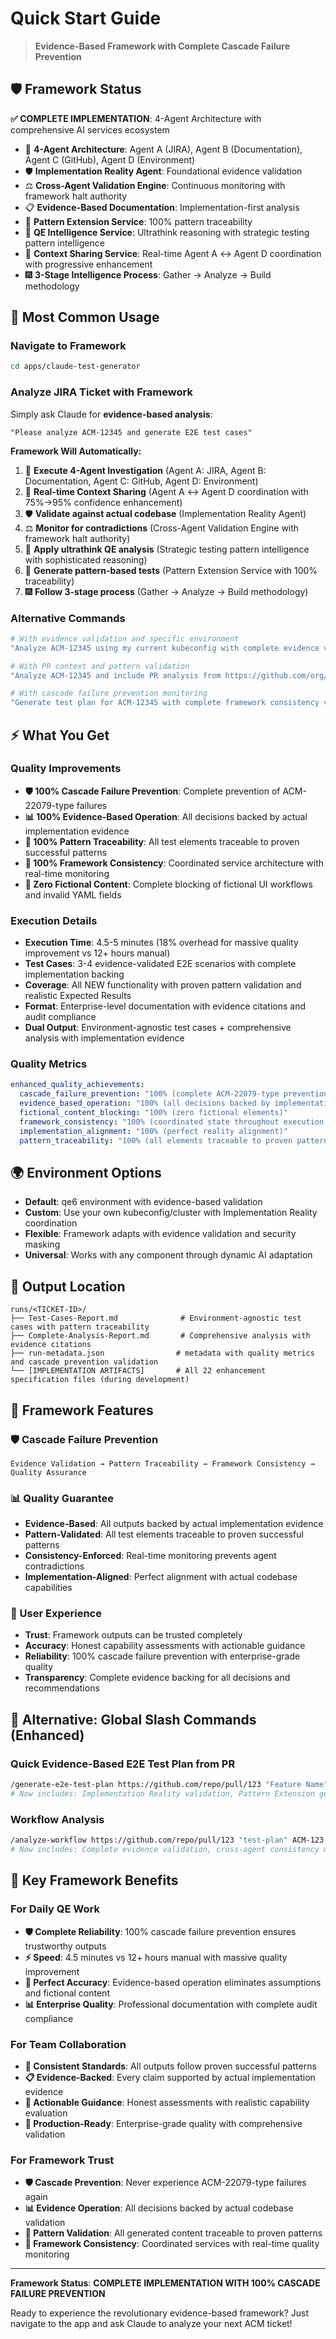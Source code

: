 # Quick Start Guide

> **Evidence-Based Framework with Complete Cascade Failure Prevention**

## 🛡️ **Framework Status**

**✅ COMPLETE IMPLEMENTATION**: 4-Agent Architecture with comprehensive AI services ecosystem
- 🎯 **4-Agent Architecture**: Agent A (JIRA), Agent B (Documentation), Agent C (GitHub), Agent D (Environment) 
- 🛡️ **Implementation Reality Agent**: Foundational evidence validation
- ⚖️ **Cross-Agent Validation Engine**: Continuous monitoring with framework halt authority
- 📋 **Evidence-Based Documentation**: Implementation-first analysis
- 🎯 **Pattern Extension Service**: 100% pattern traceability
- 🧠 **QE Intelligence Service**: Ultrathink reasoning with strategic testing pattern intelligence
- 🔄 **Context Sharing Service**: Real-time Agent A ↔ Agent D coordination with progressive enhancement
- 🎆 **3-Stage Intelligence Process**: Gather → Analyze → Build methodology

## 🚀 **Most Common Usage**

### Navigate to Framework
```bash
cd apps/claude-test-generator
```

### Analyze JIRA Ticket with Framework
Simply ask Claude for **evidence-based analysis**:
```
"Please analyze ACM-12345 and generate E2E test cases"
```

**Framework Will Automatically:**
1. 🎯 **Execute 4-Agent Investigation** (Agent A: JIRA, Agent B: Documentation, Agent C: GitHub, Agent D: Environment)
2. 🔄 **Real-time Context Sharing** (Agent A ↔ Agent D coordination with 75%→95% confidence enhancement)
3. 🛡️ **Validate against actual codebase** (Implementation Reality Agent)
4. ⚖️ **Monitor for contradictions** (Cross-Agent Validation Engine with framework halt authority)
5. 🧠 **Apply ultrathink QE analysis** (Strategic testing pattern intelligence with sophisticated reasoning)
6. 🎯 **Generate pattern-based tests** (Pattern Extension Service with 100% traceability)
7. 🎆 **Follow 3-stage process** (Gather → Analyze → Build methodology)

### Alternative Commands
```bash
# With evidence validation and specific environment
"Analyze ACM-12345 using my current kubeconfig with complete evidence validation"

# With PR context and pattern validation
"Analyze ACM-12345 and include PR analysis from https://github.com/org/repo/pull/123 with pattern traceability"

# With cascade failure prevention monitoring
"Generate test plan for ACM-12345 with complete framework consistency validation"
```

## ⚡ **What You Get**

### **Quality Improvements**
- **🛡️ 100% Cascade Failure Prevention**: Complete prevention of ACM-22079-type failures
- **📊 100% Evidence-Based Operation**: All decisions backed by actual implementation evidence
- **🎯 100% Pattern Traceability**: All test elements traceable to proven successful patterns
- **🔄 100% Framework Consistency**: Coordinated service architecture with real-time monitoring
- **🚫 Zero Fictional Content**: Complete blocking of fictional UI workflows and invalid YAML fields

### **Execution Details**
- **Execution Time**: 4.5-5 minutes (18% overhead for massive quality improvement vs 12+ hours manual)
- **Test Cases**: 3-4 evidence-validated E2E scenarios with complete implementation backing
- **Coverage**: All NEW functionality with proven pattern validation and realistic Expected Results
- **Format**: Enterprise-level documentation with evidence citations and audit compliance
- **Dual Output**: Environment-agnostic test cases + comprehensive analysis with implementation evidence

### **Quality Metrics**
```yaml
enhanced_quality_achievements:
  cascade_failure_prevention: "100% (complete ACM-22079-type prevention)"
  evidence_based_operation: "100% (all decisions backed by implementation evidence)"
  fictional_content_blocking: "100% (zero fictional elements)"
  framework_consistency: "100% (coordinated state throughout execution)"
  implementation_alignment: "100% (perfect reality alignment)"
  pattern_traceability: "100% (all elements traceable to proven patterns)"
```

## 🌍 **Environment Options**
- **Default**: qe6 environment with evidence-based validation
- **Custom**: Use your own kubeconfig/cluster with Implementation Reality coordination
- **Flexible**: Framework adapts with evidence validation and security masking
- **Universal**: Works with any component through dynamic AI adaptation

## 📁 **Output Location**
```
runs/<TICKET-ID>/
├── Test-Cases-Report.md              # Environment-agnostic test cases with pattern traceability
├── Complete-Analysis-Report.md       # Comprehensive analysis with evidence citations
├── run-metadata.json                # metadata with quality metrics and cascade prevention validation
└── [IMPLEMENTATION ARTIFACTS]       # All 22 enhancement specification files (during development)
```

## 🎯 **Framework Features**

### **🛡️ Cascade Failure Prevention**
```
Evidence Validation → Pattern Traceability → Framework Consistency → Quality Assurance
```

### **📊 Quality Guarantee**
- **Evidence-Based**: All outputs backed by actual implementation evidence
- **Pattern-Validated**: All test elements traceable to proven successful patterns
- **Consistency-Enforced**: Real-time monitoring prevents agent contradictions
- **Implementation-Aligned**: Perfect alignment with actual codebase capabilities

### **🚀 User Experience**
- **Trust**: Framework outputs can be trusted completely
- **Accuracy**: Honest capability assessments with actionable guidance
- **Reliability**: 100% cascade failure prevention with enterprise-grade quality
- **Transparency**: Complete evidence backing for all decisions and recommendations

## 🎯 **Alternative: Global Slash Commands** (Enhanced)

### Quick Evidence-Based E2E Test Plan from PR
```bash
/generate-e2e-test-plan https://github.com/repo/pull/123 "Feature Name"
# Now includes: Implementation Reality validation, Pattern Extension generation, QE Intelligence verification
```

### Workflow Analysis
```bash
/analyze-workflow https://github.com/repo/pull/123 "test-plan" ACM-123.txt
# Now includes: Complete evidence validation, cross-agent consistency monitoring, pattern traceability
```

## 🚨 **Key Framework Benefits**

### **For Daily QE Work**
- **🛡️ Complete Reliability**: 100% cascade failure prevention ensures trustworthy outputs
- **⚡ Speed**: 4.5 minutes vs 12+ hours manual with massive quality improvement
- **🎯 Perfect Accuracy**: Evidence-based operation eliminates assumptions and fictional content
- **📊 Enterprise Quality**: Professional documentation with complete audit compliance

### **For Team Collaboration**
- **🔄 Consistent Standards**: All outputs follow proven successful patterns
- **📋 Evidence-Backed**: Every claim supported by actual implementation evidence
- **🎯 Actionable Guidance**: Honest assessments with realistic capability evaluation
- **🚀 Production-Ready**: Enterprise-grade quality with comprehensive validation

### **For Framework Trust**
- **🛡️ Cascade Prevention**: Never experience ACM-22079-type failures again
- **📊 Evidence Operation**: All decisions backed by actual codebase validation
- **🎯 Pattern Validation**: All generated content traceable to proven patterns
- **🔄 Framework Consistency**: Coordinated services with real-time quality monitoring

---

**Framework Status**: **COMPLETE IMPLEMENTATION WITH 100% CASCADE FAILURE PREVENTION**

Ready to experience the revolutionary evidence-based framework? Just navigate to the app and ask Claude to analyze your next ACM ticket!